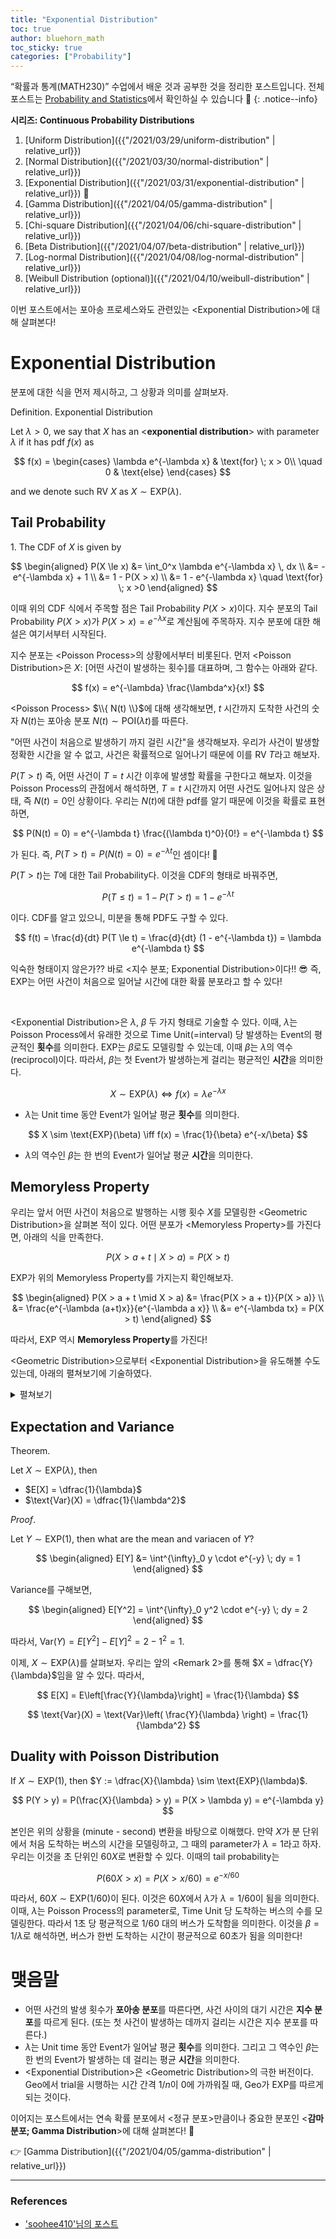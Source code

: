 ```yaml
---
title: "Exponential Distribution"
toc: true
author: bluehorn_math
toc_sticky: true
categories: ["Probability"]
---
```

“확률과 통계(MATH230)” 수업에서 배운 것과 공부한 것을 정리한 포스트입니다. 전체 포스트는 [Probability and Statistics](/categories/probability-and-statistics)에서 확인하실 수 있습니다 🎲
{: .notice--info}

<div class="notice" markdown="1">

**시리즈: Continuous Probability Distributions**

1. [Uniform Distribution]({{"/2021/03/29/uniform-distribution" | relative_url}})
2. [Normal Distribution]({{"/2021/03/30/normal-distribution" | relative_url}})
3. [Exponential Distribution]({{"/2021/03/31/exponential-distribution" | relative_url}}) 👀
4. [Gamma Distribution]({{"/2021/04/05/gamma-distribution" | relative_url}})
5. [Chi-square Distribution]({{"/2021/04/06/chi-square-distribution" | relative_url}})
6. [Beta Distribution]({{"/2021/04/07/beta-distribution" | relative_url}})
7. [Log-normal Distribution]({{"/2021/04/08/log-normal-distribution" | relative_url}})
8. [Weibull Distribution (optional)]({{"/2021/04/10/weibull-distribution" | relative_url}})

</div>

이번 포스트에서는 포아송 프로세스와도 관련있는 \<Exponential Distribution\>에 대해 살펴본다!

# Exponential Distribution

분포에 대한 식을 먼저 제시하고, 그 상황과 의미를 살펴보자.

<div class="definition" markdown="1">

<span class="statement-title">Definition.</span> Exponential Distribution<br>

Let $\lambda >0$, we say that $X$ has an \<**exponential distribution**\> with parameter $\lambda$ if it has pdf $f(x)$ as

$$
f(x) =
\begin{cases}
\lambda e^{-\lambda x} & \text{for} \; x > 0\\
\quad 0 & \text{else}
\end{cases}
$$

and we denote such RV $X$ as $X \sim \text{EXP}(\lambda)$.

</div>

## Tail Probability

1\. The CDF of $X$ is given by

$$
\begin{aligned}
P(X \le x)
&= \int_0^x \lambda e^{-\lambda x} \, dx \\
&= - e^{-\lambda x} + 1 \\
&= 1 - P(X > x) \\
&= 1 - e^{-\lambda x} \quad \text{for} \; x >0
\end{aligned}
$$

이때 위의 CDF 식에서 주목할 점은 Tail Probability $P(X > x)$이다. 지수 분포의 Tail Probability $P(X > x)$가 $P(X > x) = e^{-\lambda x}$로 계산됨에 주목하자. 지수 분포에 대한 해설은 여기서부터 시작된다.

지수 분포는 \<Poisson Process\>의 상황에서부터 비롯된다. 먼저 \<Poisson Distribution\>은 $X$: [어떤 사건이 발생하는 횟수]를 대표하며, 그 함수는 아래와 같다.

$$
f(x) = e^{-\lambda} \frac{\lambda^x}{x!}
$$

\<Poisson Process\> $\\{ N(t) \\}$에 대해 생각해보면, $t$ 시간까지 도착한 사건의 숫자 $N(t)$는 포아송 분포 $N(t) \sim \text{POI}(\lambda t)$를 따른다.

"어떤 사건이 처음으로 발생하기 까지 걸린 시간"을 생각해보자. 우리가 사건이 발생할 정확한 시간을 알 수 없고, 사건은 확률적으로 일어나기 때문에 이를 RV $T$라고 해보자.

$P(T > t)$ 즉, 어떤 사건이 $T=t$ 시간 이후에 발생할 확률을 구한다고 해보자. 이것을 Poisson Process의 관점에서 해석하면, $T=t$ 시간까지 어떤 사건도 일어나지 않은 상태, 즉 $N(t) = 0$인 상황이다. 우리는 $N(t)$에 대한 pdf를 알기 때문에 이것을 확률로 표현하면,

$$
P(N(t) = 0) = e^{-\lambda t} \frac{(\lambda t)^0}{0!} = e^{-\lambda t}
$$

가 된다. 즉, $P(T > t) = P(N(t) = 0) = e^{-\lambda t}$인 셈이다! 🤩

$P(T >t)$는 $T$에 대한 Tail Probability다. 이것을 CDF의 형태로 바꿔주면,

$$
P(T \le t) = 1 - P(T > t) = 1 - e^{-\lambda t}
$$

이다. CDF를 알고 있으니, 미분을 통해 PDF도 구할 수 있다.

$$
f(t) = \frac{d}{dt} P(T \le t) = \frac{d}{dt} (1 - e^{-\lambda t}) = \lambda e^{-\lambda t}
$$

익숙한 형태이지 않은가?? 바로 \<지수 분포; Exponential Distribution\>이다!! 😎 <span class="half_HL">즉, EXP는 어떤 사건이 처음으로 일어날 시간에 대한 확률 분포라고 할 수 있다!</span>

<br/>

\<Exponential Distribution\>은 $\lambda$, $\beta$ 두 가지 형태로 기술할 수 있다. 이때, $\lambda$는 Poisson Process에서 유래한 것으로 Time Unit(=interval) 당 발생하는 Event의 평균적인 **횟수**를 의미한다. EXP는 $\beta$로도 모델링할 수 있는데, 이때 $\beta$는 $\lambda$의 역수(reciprocol)이다. 따라서, $\beta$는 첫 Event가 발생하는게 걸리는 평균적인 **시간**을 의미한다.

$$
X \sim \text{EXP}(\lambda) \iff f(x) = \lambda e^{-\lambda x}
$$

- <span class="half_HL">$\lambda$는 Unit time 동안 Event가 일어날 평균 **횟수**</span>를 의미한다.

$$
X \sim \text{EXP}(\beta) \iff f(x) = \frac{1}{\beta} e^{-x/\beta}
$$

- $\lambda$의 역수인 <span class="half_HL">$\beta$는 한 번의 Event가 일어날 평균 **시간**</span>을 의미한다.

## Memoryless Property

우리는 앞서 어떤 사건이 처음으로 발행하는 시행 횟수 $X$를 모델링한 \<Geometric Distribution\>을 살펴본 적이 있다. 어떤 분포가 \<Memoryless Property\>를 가진다면, 아래의 식을 만족한다.

$$
P(X > a + t \mid X >a) = P(X > t)
$$

EXP가 위의 Memoryless Property를 가지는지 확인해보자.

$$
\begin{aligned}
P(X > a + t \mid X > a) &= \frac{P(X > a + t)}{P(X > a)} \\
                        &= \frac{e^{-\lambda (a+t)x}}{e^{-\lambda a x}} \\
                        &= e^{-\lambda tx} = P(X > t)
\end{aligned}
$$

따라서, EXP 역시 **Memoryless Property**를 가진다!

\<Geometric Distribution\>으로부터 \<Exponential Distribution\>을 유도해볼 수도 있는데, 아래의 펼쳐보기에 기술하였다.

<details class="proof" markdown="1">
<summary>펼쳐보기</summary>

Random Variable $X_n$을 $1/n$초마다 버스가 왔는지 안 왔는지 확인했을 때, 버스가 처음올 때까지 확인한 **횟수**라고 해보자. 또, $X$는 버스가 처음올 때까지 걸린 **시간**이라고 한다면, $X_n$와 $X$ 사이에는 아래의 비례식이 성립할 것이다.

$$
X_n : X = 1 : \frac{1}{n}
$$

또, Geometric Distribution을 따르는 $X_n$의 parameter를 $p$라고 하자; $X_n \sim \text{Geo}(p)$, 그러면 $E[X_n] = 1/p$가 된다. 즉, 평균적으로 $1/p$번 확인한다는 말이다. 이것을 다시 $X$의 관점에서 기술하면, 평균적으로 $1/np$초가 걸린다는 말이다. 즉, $\beta = 1/np$라는 말이고, $\lambda$로 표현하면, $\lambda = np$라는 말이다. 따라서, $X_n \sim \text{Geo}\left( \frac{\lambda}{n} \right)$가 된다.

이에 따라, $X$의 tail probability $P(X > x)$는

$$
\begin{aligned}
    P(X > x) &= P\left(\frac{X_n}{n} > x\right) \\
            &= P(X_n > nx) \\
            &= \left( 1 - \frac{\lambda}{n}\right)^{nx} \\
            &= e^{-\lambda x} \quad \text{as } n \rightarrow \infty
\end{aligned}
$$

즉, \<Geometric Distribution\>에서 극한을 취해 \<Exponential Distribution\>을 유도할 수 있다!

</details>

## Expectation and Variance

<div class="theorem" markdown="1">

<span class="statement-title">Theorem.</span><br>

Let $X \sim \text{EXP}(\lambda)$, then

- $E[X] = \dfrac{1}{\lambda}$
- $\text{Var}(X) = \dfrac{1}{\lambda^2}$

</div>

<div class="proof" markdown="1">

<span class="statement-title">*Proof*.</span><br>

Let $Y \sim \text{EXP}(1)$, then what are the mean and variacen of $Y$?

$$
\begin{aligned}
E[Y] &= \int^{\infty}_0 y \cdot e^{-y} \; dy = 1
\end{aligned}
$$

Variance를 구해보면,

$$
\begin{aligned}
E[Y^2] = \int^{\infty}_0 y^2 \cdot e^{-y} \; dy = 2
\end{aligned}
$$

따라서, $\text{Var}(Y) = E[Y^2] - E[Y]^2 = 2 - 1^2 = 1$.

이제, $X \sim \text{EXP}(\lambda)$를 살펴보자. 우리는 앞의 \<Remark 2\>를 통해 $X = \dfrac{Y}{\lambda}$임을 알 수 있다. 따라서,

$$
E[X] = E\left[\frac{Y}{\lambda}\right] = \frac{1}{\lambda}
$$

$$
\text{Var}(X) = \text{Var}\left( \frac{Y}{\lambda} \right) = \frac{1}{\lambda^2}
$$

</div>

## Duality with Poisson Distribution


If $X \sim \text{EXP}(1)$, then $Y := \dfrac{X}{\lambda} \sim \text{EXP}(\lambda)$.

$$
P(Y > y) = P(\frac{X}{\lambda} > y) = P(X > \lambda y) = e^{-\lambda y}
$$

본인은 위의 상황을 (minute - second) 변환을 바탕으로 이해했다. 만약 $X$가 분 단위에서 처음 도착하는 버스의 시간을 모델링하고, 그 때의 parameter가 $\lambda = 1$라고 하자. 우리는 이것을 초 단위인 $60X$로 변환할 수 있다. 이때의 tail probability는

$$
P(60X > x) = P(X > x/60) = e^{- x/60}
$$

따라서, $60X \sim \text{EXP}(1/60)$이 된다. 이것은 $60X$에서 $\lambda$가 $\lambda = 1/60$이 됨을 의미한다. 이때, $\lambda$는 Poisson Process의 parameter로, Time Unit 당 도착하는 버스의 수를 모델링한다. 따라서 1초 당 평균적으로 1/60 대의 버스가 도착함을 의미한다. 이것을 $\beta = 1 / \lambda$로 해석하면, 버스가 한번 도착하는 시간이 평균적으로 60초가 됨을 의미한다!

# 맺음말

- 어떤 사건의 발생 횟수가 **포아송 분포**를 따른다면, 사건 사이의 대기 시간은 **지수 분포**를 따르게 된다. (또는 첫 사건이 발생하는 데까지 걸리는 시간은 지수 분포를 따른다.)
- $\lambda$는 Unit time 동안 Event가 일어날 평균 **횟수**를 의미한다. 그리고 그 역수인 $\beta$는 한 번의 Event가 발생하는 데 걸리는 평균 **시간**을 의미한다.
- \<Exponential Distribution\>은 \<Geometric Distribution\>의 극한 버전이다. Geo에서 trial을 시행하는 시간 간격 $1/n$이 0에 가까워질 때, Geo가 EXP를 따르게 되는 것이다.

이어지는 포스트에서는 연속 확률 분포에서 \<정규 분포\>만큼이나 중요한 분포인 \<**감마 분포; Gamma Distribution**\>에 대해 살펴본다! 🤩

👉 [Gamma Distribution]({{"/2021/04/05/gamma-distribution" | relative_url}})

<hr/>

### References

- ['soohee410'님의 포스트](https://soohee410.github.io/exponential_dist)
